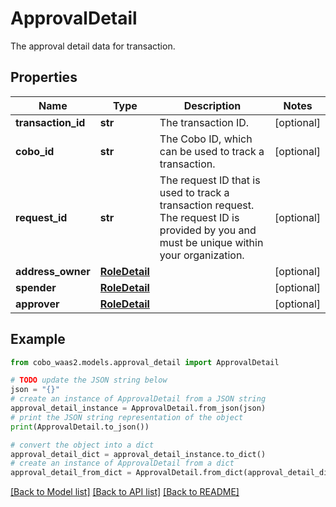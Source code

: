# ApprovalDetail

The approval detail data for transaction.

## Properties

Name | Type | Description | Notes
------------ | ------------- | ------------- | -------------
**transaction_id** | **str** | The transaction ID. | [optional] 
**cobo_id** | **str** | The Cobo ID, which can be used to track a transaction. | [optional] 
**request_id** | **str** | The request ID that is used to track a transaction request. The request ID is provided by you and must be unique within your organization. | [optional] 
**address_owner** | [**RoleDetail**](RoleDetail.md) |  | [optional] 
**spender** | [**RoleDetail**](RoleDetail.md) |  | [optional] 
**approver** | [**RoleDetail**](RoleDetail.md) |  | [optional] 

## Example

```python
from cobo_waas2.models.approval_detail import ApprovalDetail

# TODO update the JSON string below
json = "{}"
# create an instance of ApprovalDetail from a JSON string
approval_detail_instance = ApprovalDetail.from_json(json)
# print the JSON string representation of the object
print(ApprovalDetail.to_json())

# convert the object into a dict
approval_detail_dict = approval_detail_instance.to_dict()
# create an instance of ApprovalDetail from a dict
approval_detail_from_dict = ApprovalDetail.from_dict(approval_detail_dict)
```
[[Back to Model list]](../README.md#documentation-for-models) [[Back to API list]](../README.md#documentation-for-api-endpoints) [[Back to README]](../README.md)


